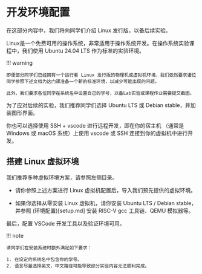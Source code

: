# 开发环境配置

在这部分内容中，我们将向同学们介绍 Linux 发行版，以备后续实验。

Linux是一个免费可用的操作系统，非常适用于操作系统开发。在操作系统实验课程中，我们使用 Ubuntu 24.04 LTS 作为标准的实验环境。

!!! warning

    即便部分同学们已经拥有一个运行着 Linux 发行版的物理机或虚拟机环境，我们依然要求诸位同学参照下述文档为这门课准备一个新的标准环境，以减少可能出现的问题。
    
    此外，我们要求各位同学在系统名中设置自己的学号，以备Lab实验或课程作业需要提交截图。

为了应对后续的实验，我们推荐同学们选择 Ubuntu LTS 或 Debian stable，并加装图形界面。

你也可以选择使用 SSH + vscode 进行远程开发，即在你的宿主机 （通常是 Windows 或 macOS 系统）上使用 vscode 或 SSH 连接到你的虚拟机中进行开发。

## 搭建 Linux 虚拟环境

我们推荐多种虚拟环境方案，请参照左侧目录。

- 请你参照上述方案进行 Linux 虚拟机配置后，导入我们预先提供的虚拟环境。

- 如果你选择从零安装 Linux 虚拟机，请你安装 Ubuntu LTS / Debian stable，并参照 (环境配置)[setup.md] 安装 RISC-V gcc 工具链、QEMU 模拟器等。

最后，配置 VSCode 开发工具以及验证环境可用。

!!! note

    请同学们在安装系统时额外满足如下要求：

    1. 在设定的系统名中包含你的学号。
    2. 语言尽量选择英文，中文路径可能导致部分实验内容无法顺利完成。

